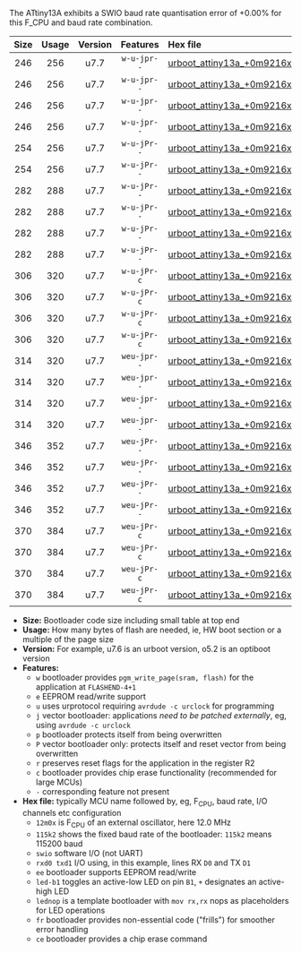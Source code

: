 The ATtiny13A exhibits a SWIO baud rate quantisation error of +0.00% for this F_CPU and baud rate combination.

|Size|Usage|Version|Features|Hex file|
|:-:|:-:|:-:|:-:|:--|
|246|256|u7.7|`w-u-jpr--`|[urboot_attiny13a_+0m9216x_+++7k2_swio_rxb0_txb1_led+b2.hex](https://raw.githubusercontent.com/stefanrueger/urboot.hex/main/mcus/attiny13a/external_oscillator/fcpu_+0m9216x/br_+++7k2/urboot_attiny13a_+0m9216x_+++7k2_swio_rxb0_txb1_led+b2.hex)|
|246|256|u7.7|`w-u-jpr--`|[urboot_attiny13a_+0m9216x_+++7k2_swio_rxb0_txb1_lednop.hex](https://raw.githubusercontent.com/stefanrueger/urboot.hex/main/mcus/attiny13a/external_oscillator/fcpu_+0m9216x/br_+++7k2/urboot_attiny13a_+0m9216x_+++7k2_swio_rxb0_txb1_lednop.hex)|
|246|256|u7.7|`w-u-jpr--`|[urboot_attiny13a_+0m9216x_+++7k2_swio_rxb1_txb0_led+b2.hex](https://raw.githubusercontent.com/stefanrueger/urboot.hex/main/mcus/attiny13a/external_oscillator/fcpu_+0m9216x/br_+++7k2/urboot_attiny13a_+0m9216x_+++7k2_swio_rxb1_txb0_led+b2.hex)|
|246|256|u7.7|`w-u-jpr--`|[urboot_attiny13a_+0m9216x_+++7k2_swio_rxb1_txb0_lednop.hex](https://raw.githubusercontent.com/stefanrueger/urboot.hex/main/mcus/attiny13a/external_oscillator/fcpu_+0m9216x/br_+++7k2/urboot_attiny13a_+0m9216x_+++7k2_swio_rxb1_txb0_lednop.hex)|
|254|256|u7.7|`w-u-jPr--`|[urboot_attiny13a_+0m9216x_+++7k2_swio_rxb0_txb1.hex](https://raw.githubusercontent.com/stefanrueger/urboot.hex/main/mcus/attiny13a/external_oscillator/fcpu_+0m9216x/br_+++7k2/urboot_attiny13a_+0m9216x_+++7k2_swio_rxb0_txb1.hex)|
|254|256|u7.7|`w-u-jPr--`|[urboot_attiny13a_+0m9216x_+++7k2_swio_rxb1_txb0.hex](https://raw.githubusercontent.com/stefanrueger/urboot.hex/main/mcus/attiny13a/external_oscillator/fcpu_+0m9216x/br_+++7k2/urboot_attiny13a_+0m9216x_+++7k2_swio_rxb1_txb0.hex)|
|282|288|u7.7|`w-u-jPr--`|[urboot_attiny13a_+0m9216x_+++7k2_swio_rxb0_txb1_led+b2_fr.hex](https://raw.githubusercontent.com/stefanrueger/urboot.hex/main/mcus/attiny13a/external_oscillator/fcpu_+0m9216x/br_+++7k2/urboot_attiny13a_+0m9216x_+++7k2_swio_rxb0_txb1_led+b2_fr.hex)|
|282|288|u7.7|`w-u-jPr--`|[urboot_attiny13a_+0m9216x_+++7k2_swio_rxb0_txb1_lednop_fr.hex](https://raw.githubusercontent.com/stefanrueger/urboot.hex/main/mcus/attiny13a/external_oscillator/fcpu_+0m9216x/br_+++7k2/urboot_attiny13a_+0m9216x_+++7k2_swio_rxb0_txb1_lednop_fr.hex)|
|282|288|u7.7|`w-u-jPr--`|[urboot_attiny13a_+0m9216x_+++7k2_swio_rxb1_txb0_led+b2_fr.hex](https://raw.githubusercontent.com/stefanrueger/urboot.hex/main/mcus/attiny13a/external_oscillator/fcpu_+0m9216x/br_+++7k2/urboot_attiny13a_+0m9216x_+++7k2_swio_rxb1_txb0_led+b2_fr.hex)|
|282|288|u7.7|`w-u-jPr--`|[urboot_attiny13a_+0m9216x_+++7k2_swio_rxb1_txb0_lednop_fr.hex](https://raw.githubusercontent.com/stefanrueger/urboot.hex/main/mcus/attiny13a/external_oscillator/fcpu_+0m9216x/br_+++7k2/urboot_attiny13a_+0m9216x_+++7k2_swio_rxb1_txb0_lednop_fr.hex)|
|306|320|u7.7|`w-u-jPr-c`|[urboot_attiny13a_+0m9216x_+++7k2_swio_rxb0_txb1_led+b2_fr_ce.hex](https://raw.githubusercontent.com/stefanrueger/urboot.hex/main/mcus/attiny13a/external_oscillator/fcpu_+0m9216x/br_+++7k2/urboot_attiny13a_+0m9216x_+++7k2_swio_rxb0_txb1_led+b2_fr_ce.hex)|
|306|320|u7.7|`w-u-jPr-c`|[urboot_attiny13a_+0m9216x_+++7k2_swio_rxb0_txb1_lednop_fr_ce.hex](https://raw.githubusercontent.com/stefanrueger/urboot.hex/main/mcus/attiny13a/external_oscillator/fcpu_+0m9216x/br_+++7k2/urboot_attiny13a_+0m9216x_+++7k2_swio_rxb0_txb1_lednop_fr_ce.hex)|
|306|320|u7.7|`w-u-jPr-c`|[urboot_attiny13a_+0m9216x_+++7k2_swio_rxb1_txb0_led+b2_fr_ce.hex](https://raw.githubusercontent.com/stefanrueger/urboot.hex/main/mcus/attiny13a/external_oscillator/fcpu_+0m9216x/br_+++7k2/urboot_attiny13a_+0m9216x_+++7k2_swio_rxb1_txb0_led+b2_fr_ce.hex)|
|306|320|u7.7|`w-u-jPr-c`|[urboot_attiny13a_+0m9216x_+++7k2_swio_rxb1_txb0_lednop_fr_ce.hex](https://raw.githubusercontent.com/stefanrueger/urboot.hex/main/mcus/attiny13a/external_oscillator/fcpu_+0m9216x/br_+++7k2/urboot_attiny13a_+0m9216x_+++7k2_swio_rxb1_txb0_lednop_fr_ce.hex)|
|314|320|u7.7|`weu-jpr--`|[urboot_attiny13a_+0m9216x_+++7k2_swio_rxb0_txb1_ee_led+b2.hex](https://raw.githubusercontent.com/stefanrueger/urboot.hex/main/mcus/attiny13a/external_oscillator/fcpu_+0m9216x/br_+++7k2/urboot_attiny13a_+0m9216x_+++7k2_swio_rxb0_txb1_ee_led+b2.hex)|
|314|320|u7.7|`weu-jpr--`|[urboot_attiny13a_+0m9216x_+++7k2_swio_rxb0_txb1_ee_lednop.hex](https://raw.githubusercontent.com/stefanrueger/urboot.hex/main/mcus/attiny13a/external_oscillator/fcpu_+0m9216x/br_+++7k2/urboot_attiny13a_+0m9216x_+++7k2_swio_rxb0_txb1_ee_lednop.hex)|
|314|320|u7.7|`weu-jpr--`|[urboot_attiny13a_+0m9216x_+++7k2_swio_rxb1_txb0_ee_led+b2.hex](https://raw.githubusercontent.com/stefanrueger/urboot.hex/main/mcus/attiny13a/external_oscillator/fcpu_+0m9216x/br_+++7k2/urboot_attiny13a_+0m9216x_+++7k2_swio_rxb1_txb0_ee_led+b2.hex)|
|314|320|u7.7|`weu-jpr--`|[urboot_attiny13a_+0m9216x_+++7k2_swio_rxb1_txb0_ee_lednop.hex](https://raw.githubusercontent.com/stefanrueger/urboot.hex/main/mcus/attiny13a/external_oscillator/fcpu_+0m9216x/br_+++7k2/urboot_attiny13a_+0m9216x_+++7k2_swio_rxb1_txb0_ee_lednop.hex)|
|346|352|u7.7|`weu-jPr--`|[urboot_attiny13a_+0m9216x_+++7k2_swio_rxb0_txb1_ee_led+b2_fr.hex](https://raw.githubusercontent.com/stefanrueger/urboot.hex/main/mcus/attiny13a/external_oscillator/fcpu_+0m9216x/br_+++7k2/urboot_attiny13a_+0m9216x_+++7k2_swio_rxb0_txb1_ee_led+b2_fr.hex)|
|346|352|u7.7|`weu-jPr--`|[urboot_attiny13a_+0m9216x_+++7k2_swio_rxb0_txb1_ee_lednop_fr.hex](https://raw.githubusercontent.com/stefanrueger/urboot.hex/main/mcus/attiny13a/external_oscillator/fcpu_+0m9216x/br_+++7k2/urboot_attiny13a_+0m9216x_+++7k2_swio_rxb0_txb1_ee_lednop_fr.hex)|
|346|352|u7.7|`weu-jPr--`|[urboot_attiny13a_+0m9216x_+++7k2_swio_rxb1_txb0_ee_led+b2_fr.hex](https://raw.githubusercontent.com/stefanrueger/urboot.hex/main/mcus/attiny13a/external_oscillator/fcpu_+0m9216x/br_+++7k2/urboot_attiny13a_+0m9216x_+++7k2_swio_rxb1_txb0_ee_led+b2_fr.hex)|
|346|352|u7.7|`weu-jPr--`|[urboot_attiny13a_+0m9216x_+++7k2_swio_rxb1_txb0_ee_lednop_fr.hex](https://raw.githubusercontent.com/stefanrueger/urboot.hex/main/mcus/attiny13a/external_oscillator/fcpu_+0m9216x/br_+++7k2/urboot_attiny13a_+0m9216x_+++7k2_swio_rxb1_txb0_ee_lednop_fr.hex)|
|370|384|u7.7|`weu-jPr-c`|[urboot_attiny13a_+0m9216x_+++7k2_swio_rxb0_txb1_ee_led+b2_fr_ce.hex](https://raw.githubusercontent.com/stefanrueger/urboot.hex/main/mcus/attiny13a/external_oscillator/fcpu_+0m9216x/br_+++7k2/urboot_attiny13a_+0m9216x_+++7k2_swio_rxb0_txb1_ee_led+b2_fr_ce.hex)|
|370|384|u7.7|`weu-jPr-c`|[urboot_attiny13a_+0m9216x_+++7k2_swio_rxb0_txb1_ee_lednop_fr_ce.hex](https://raw.githubusercontent.com/stefanrueger/urboot.hex/main/mcus/attiny13a/external_oscillator/fcpu_+0m9216x/br_+++7k2/urboot_attiny13a_+0m9216x_+++7k2_swio_rxb0_txb1_ee_lednop_fr_ce.hex)|
|370|384|u7.7|`weu-jPr-c`|[urboot_attiny13a_+0m9216x_+++7k2_swio_rxb1_txb0_ee_led+b2_fr_ce.hex](https://raw.githubusercontent.com/stefanrueger/urboot.hex/main/mcus/attiny13a/external_oscillator/fcpu_+0m9216x/br_+++7k2/urboot_attiny13a_+0m9216x_+++7k2_swio_rxb1_txb0_ee_led+b2_fr_ce.hex)|
|370|384|u7.7|`weu-jPr-c`|[urboot_attiny13a_+0m9216x_+++7k2_swio_rxb1_txb0_ee_lednop_fr_ce.hex](https://raw.githubusercontent.com/stefanrueger/urboot.hex/main/mcus/attiny13a/external_oscillator/fcpu_+0m9216x/br_+++7k2/urboot_attiny13a_+0m9216x_+++7k2_swio_rxb1_txb0_ee_lednop_fr_ce.hex)|

- **Size:** Bootloader code size including small table at top end
- **Usage:** How many bytes of flash are needed, ie, HW boot section or a multiple of the page size
- **Version:** For example, u7.6 is an urboot version, o5.2 is an optiboot version
- **Features:**
  + `w` bootloader provides `pgm_write_page(sram, flash)` for the application at `FLASHEND-4+1`
  + `e` EEPROM read/write support
  + `u` uses urprotocol requiring `avrdude -c urclock` for programming
  + `j` vector bootloader: applications *need to be patched externally*, eg, using `avrdude -c urclock`
  + `p` bootloader protects itself from being overwritten
  + `P` vector bootloader only: protects itself and reset vector from being overwritten
  + `r` preserves reset flags for the application in the register R2
  + `c` bootloader provides chip erase functionality (recommended for large MCUs)
  + `-` corresponding feature not present
- **Hex file:** typically MCU name followed by, eg, F<sub>CPU</sub>, baud rate, I/O channels etc configuration
  + `12m0x` is F<sub>CPU</sub> of an external oscillator, here 12.0 MHz
  + `115k2` shows the fixed baud rate of the bootloader: `115k2` means 115200 baud
  + `swio` software I/O (not UART)
  + `rxd0 txd1` I/O using, in this example, lines RX `D0` and TX `D1`
  + `ee` bootloader supports EEPROM read/write
  + `led-b1` toggles an active-low LED on pin `B1`, `+` designates an active-high LED
  + `lednop` is a template bootloader with `mov rx,rx` nops as placeholders for LED operations
  + `fr` bootloader provides non-essential code ("frills") for smoother error handling
  + `ce` bootloader provides a chip erase command
